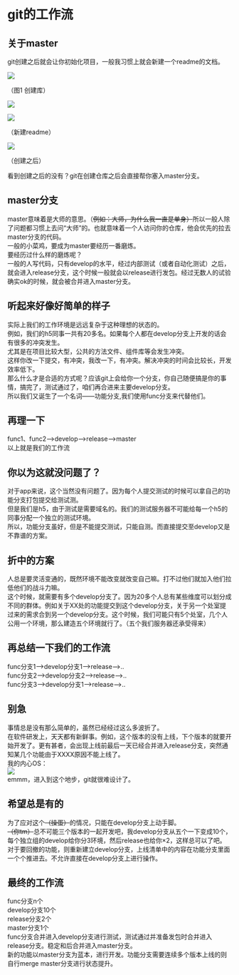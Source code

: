 # git的工作流

## 关于master

git创建之后就会让你初始化项目，一般我习惯上就会新建一个readme的文档。

![](/assets/深度截图_选择区域_20181018151652.png)  

（图1 创建库）  

![](/assets/深度截图_选择区域_20181018151753.png) 
 
![](/assets/深度截图_选择区域_20181018151839.png)  

（新建readme）  

![](/assets/深度截图_选择区域_20181018151839.png)  

（创建之后）  

看到创建之后的没有？git在创建仓库之后会直接帮你塞入master分支。

## master分支

master意味着是大师的意思。（~~例如：大师，为什么我一直是单身）~~所以一般人除了问题都习惯上去问“大师”的。也就意味着一个人访问你的仓库，他会优先的拉去master分支的代码。  
一般的小菜鸡，要成为master要经历一番磨炼。  
要经历过什么样的磨炼呢？  
一般的人写代码，只有develop的水平，经过内部测试（或者自动化测试）之后，就会进入release分支，这个时候一般就会以release进行发包。经过无数人的试验确实ok的时候，就会被合并进入master分支。

## 听起来好像好简单的样子

实际上我们的工作环境是远远复杂于这种理想的状态的。  
例如，我们的h5同事一共有20多名。如果每个人都在develop分支上开发的话会有很多的冲突发生。  
尤其是在项目比较大型，公共的方法文件、组件库等会发生冲突。  
这样你改一下提交，有冲突，我改一下，有冲突。解决冲突的时间会比较长，开发效率低下。  
那么什么才是合适的方式呢？应该git上会给你一个分支，你自己随便搞是你的事情，搞完了，测试通过了，咱们再合进来主要develop分支。  
所以我们又诞生了一个名词——功能分支,我们使用func分支来代替他们。

## 再理一下

func1、func2--&gt;develop--&gt;release--&gt;master  
以上就是我们的工作流

## 你以为这就没问题了？

对于app来说，这个当然没有问题了。因为每个人提交测试的时候可以拿自己的功能分支打包提交给测试测。  
但是我们是h5，由于测试是需要域名的。我们的测试服务器不可能给每一个h5的同事分配一个独立的测试环境。  
所以，功能分支虽好，但是不能提交测试，只能自测。而直接提交至develop又是不靠谱的方案。

## 折中的方案

人总是要灵活变通的，既然环境不能改变就改变自己嘛。打不过他们就加入他们拉低他们的战斗力嘛。  
这个时候，就需要有多个develop分支了。因为20多个人总有某些维度可以划分成不同的群体。例如关于XX处的功能提交到这个develop分支，关于另一个处室提过来的需求合到另一个develop分支。这个时候，我们可能只有5个处室，几个人公用一个环境，那么建造五个环境就行了。（五个我们服务器还承受得来）

## 再总结一下我们的工作流

func分支1--&gt;develop分支1--&gt;release--&gt;..  
func分支2--&gt;develop分支2--&gt;release--&gt;..  
func分支3--&gt;develop分支1--&gt;release--&gt;..

## 别急

事情总是没有那么简单的，虽然已经经过这么多波折了。  
在软件研发上，天天都有新鲜事。例如，这个版本的没有上线，下个版本的就要开始开发了。更有甚者，会出现上线前最后一天已经合并进入release分支，突然通知某几个功能由于XXXX原因不能上线了。  
我的内心OS：  
![](/assets/深度截图_选择区域_20181018160907.png)  
emmm，进入到这个地步，git就很难设计了。

## 希望总是有的

为了应对这个~~（操蛋）~~的情况，只能在develop分支上动手脚。  
~~（你tm）~~总不可能三个版本的一起开发吧，我develop分支从五个一下变成10个，每个独立组的develop给你分3环境，然后release也给你×2，这样总可以了吧。  
对于要回撤的功能，则重新建立develop分支，上线清单中的内容在功能分支里面一个个推进去。不允许直接在develop分支上进行操作。

## 最终的工作流

func分支n个  
develop分支10个  
release分支2个  
master分支1个  
func分支合并进入develop分支进行测试，测试通过并准备发包时合并进入release分支。稳定和后合并进入master分支。  
新的功能以master分支为蓝本，进行开发。功能分支需要连续多个版本上线的则自行merge master分支进行状态提升。

